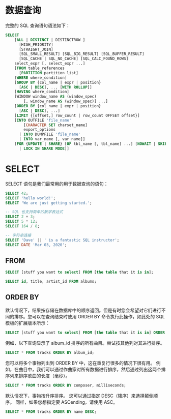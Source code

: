 # 数据查询

完整的 SQL 查询语句语法如下：

```sql
SELECT
    [ALL | DISTINCT | DISTINCTROW ]
      [HIGH_PRIORITY]
      [STRAIGHT_JOIN]
      [SQL_SMALL_RESULT] [SQL_BIG_RESULT] [SQL_BUFFER_RESULT]
      [SQL_CACHE | SQL_NO_CACHE] [SQL_CALC_FOUND_ROWS]
    select_expr [, select_expr ...]
    [FROM table_references
      [PARTITION partition_list]
    [WHERE where_condition]
    [GROUP BY {col_name | expr | position}
      [ASC | DESC], ... [WITH ROLLUP]]
    [HAVING where_condition]
    [WINDOW window_name AS (window_spec)
        [, window_name AS (window_spec)] ...]
    [ORDER BY {col_name | expr | position}
      [ASC | DESC], ...]
    [LIMIT {[offset,] row_count | row_count OFFSET offset}]
    [INTO OUTFILE 'file_name'
        [CHARACTER SET charset_name]
        export_options
      | INTO DUMPFILE 'file_name'
      | INTO var_name [, var_name]]
    [FOR {UPDATE | SHARE} [OF tbl_name [, tbl_name] ...] [NOWAIT | SKIP LOCKED]
      | LOCK IN SHARE MODE]]
```

# SELECT

SELECT 语句是我们最常用的用于数据查询的语句：

```sql
SELECT 42;
SELECT 'hello world!';
SELECT 'We are just getting started.';

-- SQL 也支持简单的数学表达式
SELECT 2 + 3;
SELECT 5 * 12;
SELECT 164 / 8;

-- 字符串连接
SELECT 'Dave' || ' is a fantastic SQL instructor';
SELECT DATE 'Mar 03, 2020';
```

## FROM

```sql
SELECT [stuff you want to select] FROM [the table that it is in];

SELECT id, title, artist_id FROM albums;
```

## ORDER BY

默认情况下，结果按存储在数据库中的顺序返回。但是有时您会希望对它们进行不同的排序。您可以在查询结束时使用 ORDER BY 命令执行此操作，如此处的 SQL 模板的扩展版本所示：

```sql
SELECT [stuff you want to select] FROM [the table that it is in] ORDER BY [column you want to order by];
```

例如，以下查询显示了 album_id 排序的所有曲目。尝试按其他列对其进行排序。

```sql
SELECT * FROM tracks ORDER BY album_id;
```

您可以将多个事物列出到 ORDER BY 中，这在重复行很多的情况下很有用。 例如，在曲目中，我们可以通过作曲家对所有数据进行排序，然后通过列出这两个排序列来排序歌曲的长度（毫秒）。

```sql
SELECT * FROM tracks ORDER BY composer, milliseconds;
```

默认情况下，事物按升序排序。 您可以通过指定 DESC（降序）来选择颠倒顺序。 同样，如果您想指定要 ASCending，请使用 ASC。

```sql
SELECT * FROM tracks ORDER BY name DESC;
```
